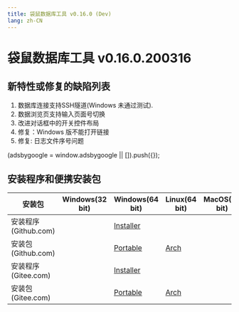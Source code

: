 ```yaml
---
title: 袋鼠数据库工具 v0.16.0 (Dev)
lang: zh-CN
---
```


# 袋鼠数据库工具 v0.16.0.200316

## 新特性或修复的缺陷列表
1. 数据库连接支持SSH隧道(Windows 未通过测试). 
2. 数据浏览页支持输入页面号切换
3. 改进对话框中的开关控件布局
4. 修复：Windows 版不能打开链接
5. 修复: 日志文件序号问题

<div>
    <script2 type="text/javascript" async="true" src="https://pagead2.googlesyndication.com/pagead/js/adsbygoogle.js" />
    <ins class="adsbygoogle"
        style="display:block; text-align:center;"
        data-ad-layout="in-article"
        data-ad-format="fluid"
        data-ad-client="ca-pub-3975819313740938"
        data-ad-slot="6760827895"></ins>
    <script2 type="text/javascript">
        (adsbygoogle = window.adsbygoogle || []).push({});
    </script2>
</div>


## 安装程序和便携安装包 <Badge text="链接已失效" type="warning"/>

| 安装包        | Windows(32 bit) | Windows(64 bit) | Linux(64 bit)   | MacOS(64 bit)   |
|-----------------|-----------------|-----------------|-----------------|-----------------|
| 安装程序<br/>(Github.com) | | [Installer](https://github.com/dbkangaroo/kangaroo/releases/download/v0.16.0.200316/Kangaroo_0.16.0.200316_win64.exe) | | |
| 安装包<br/>(Github.com)  | | [Portable](https://github.com/dbkangaroo/kangaroo/releases/download/v0.16.0.200316/Kangaroo_0.16.0.200316_win64.7z) | [Arch](https://github.com/dbkangaroo/kangaroo/releases/download/v0.16.0.200316/Kangaroo_0.16.0.200316_arch.zip) |  |
| 安装程序<br/>(Gitee.com) | | [Installer](https://gitee.com/dbkangaroo/kangaroo/attach_files/349488/download) | | |
| 安装包<br/>(Gitee.com)  | | [Portable](https://gitee.com/dbkangaroo/kangaroo/attach_files/349487/download) | [Arch](https://gitee.com/dbkangaroo/kangaroo/attach_files/349489/download) |  |